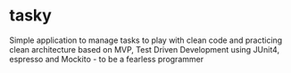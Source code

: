 # tasky
Simple application to manage tasks to play with clean code and practicing clean architecture based on MVP, Test Driven Development using JUnit4, espresso and Mockito  - to be a fearless programmer
